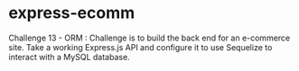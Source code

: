 # express-ecomm
Challenge 13 - ORM : Challenge is to build the back end for an e-commerce site. Take a working Express.js API and configure it to use Sequelize to interact with a MySQL database.